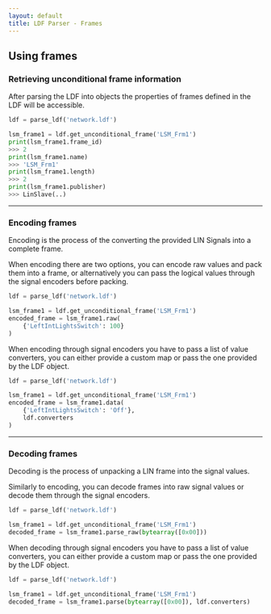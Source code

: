 ```yaml
---
layout: default
title: LDF Parser - Frames
---
```


## Using frames

### Retrieving unconditional frame information

After parsing the LDF into objects the properties of frames defined in the LDF
will be accessible.

```python
ldf = parse_ldf('network.ldf')

lsm_frame1 = ldf.get_unconditional_frame('LSM_Frm1')
print(lsm_frame1.frame_id)
>>> 2
print(lsm_frame1.name)
>>> 'LSM_Frm1'
print(lsm_frame1.length)
>>> 2
print(lsm_frame1.publisher)
>>> LinSlave(..)
```

---

### Encoding frames

Encoding is the process of the converting the provided LIN Signals into a
complete frame.

When encoding there are two options, you can encode raw values
and pack them into a frame, or alternatively you can pass the logical values
through the signal encoders before packing.

```python
ldf = parse_ldf('network.ldf')

lsm_frame1 = ldf.get_unconditional_frame('LSM_Frm1')
encoded_frame = lsm_frame1.raw(
    {'LeftIntLightsSwitch': 100}
)
```

When encoding through signal encoders you have to pass a list of value converters,
you can either provide a custom map or pass the one provided by the LDF object.

```python
ldf = parse_ldf('network.ldf')

lsm_frame1 = ldf.get_unconditional_frame('LSM_Frm1')
encoded_frame = lsm_frame1.data(
    {'LeftIntLightsSwitch': 'Off'},
    ldf.converters
)
```

---

### Decoding frames

Decoding is the process of unpacking a LIN frame into the signal values.

Similarly to encoding, you can decode frames into raw signal values or decode
them through the signal encoders.

```python
ldf = parse_ldf('network.ldf')

lsm_frame1 = ldf.get_unconditional_frame('LSM_Frm1')
decoded_frame = lsm_frame1.parse_raw(bytearray([0x00]))
```

When decoding through signal encoders you have to pass a list of value converters,
you can either provide a custom map or pass the one provided by the LDF object.

```python
ldf = parse_ldf('network.ldf')

lsm_frame1 = ldf.get_unconditional_frame('LSM_Frm1')
decoded_frame = lsm_frame1.parse(bytearray([0x00]), ldf.converters)
```
